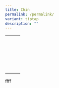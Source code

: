 ```yaml
---
title: Chin
permalink: /permalink/
variant: tiptap
description: ""
---
```

<table>
    <tbody>
        <tr>
            <th rowspan="1" colspan="1">
                <p>
                    <br>
                </p>
                <hr>
                <p></p>
            </th>
            <th rowspan="1" colspan="1">
                <p></p>
            </th>
            <th rowspan="1" colspan="1">
                <p></p>
            </th>
        </tr>
        <tr>
            <td rowspan="1" colspan="1">
                <p></p>
            </td>
            <td rowspan="1" colspan="1">
                <p></p>
            </td>
            <td rowspan="1" colspan="1">
                <p></p>
            </td>
        </tr>
        <tr>
            <td rowspan="1" colspan="1">
                <p></p>
            </td>
            <td rowspan="1" colspan="1">
                <p></p>
            </td>
            <td rowspan="1" colspan="1">
                <p></p>
            </td>
        </tr>
    </tbody>
</table>
<p>ffff</p>